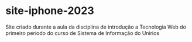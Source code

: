 # site-iphone-2023
Site criado durante a aula da disciplina de introdução a Tecnologia Web do primeiro período do curso de Sistema de Informação do Unirios
